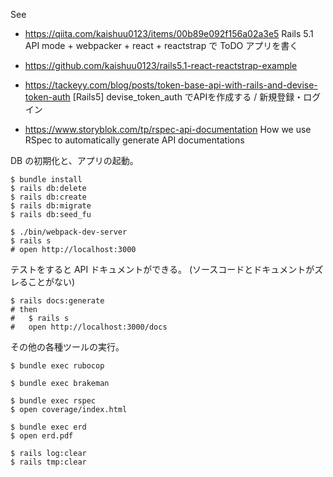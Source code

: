 
See
- https://qiita.com/kaishuu0123/items/00b89e092f156a02a3e5
  Rails 5.1 API mode + webpacker + react + reactstrap で ToDO アプリを書く  

- https://github.com/kaishuu0123/rails5.1-react-reactstrap-example

- https://tackeyy.com/blog/posts/token-base-api-with-rails-and-devise-token-auth
  [Rails5] devise_token_auth でAPIを作成する / 新規登録・ログイン  

- https://www.storyblok.com/tp/rspec-api-documentation
  How we use RSpec to automatically generate API documentations

DB の初期化と、アプリの起動。

```
$ bundle install
$ rails db:delete
$ rails db:create
$ rails db:migrate
$ rails db:seed_fu

$ ./bin/webpack-dev-server
$ rails s
# open http://localhost:3000
```

テストをすると API ドキュメントができる。
(ソースコードとドキュメントがズレることがない)

```
$ rails docs:generate
# then
#   $ rails s
#   open http://localhost:3000/docs
```

その他の各種ツールの実行。

```
$ bundle exec rubocop

$ bundle exec brakeman

$ bundle exec rspec
$ open coverage/index.html

$ bundle exec erd
$ open erd.pdf
```

```
$ rails log:clear
$ rails tmp:clear
```

